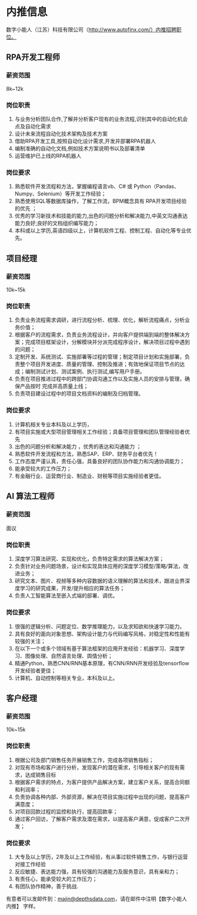 # 内推信息

数字小能人（江苏）科技有限公司（http://www.autofinx.com/）内推招聘职位。

## RPA开发工程师

### 薪资范围

8k~12k

### 岗位职责

1. 与业务分析团队合作,了解并分析客户现有的业务流程,识别其中的自动化机会点及自动化需求
2. 设计未来流程自动化技术架构及技术方案
3. 借助RPA开发工具,按照自动化设计需求,开发并部署RPA机器人
4. 编制准确的自动化文档,例如技术方案说明书以及部署清单
5. 运营维护已上线的RPA机器人

### 岗位要求

1. 熟悉软件开发流程和方法，掌握编程语言vb、C# 或 Python（Pandas、Numpy、Selenium）等开发工作经验；
2. 熟悉使用SQL等数据库操作，了解工作流，BPM概念具有 RPA开发项目经验的优先 ；
3. 优秀的学习新技术和技能的能力,出色的问题分析和解决能力,中英文沟通表达能力良好;良好的文档组织编写能力；
4. 本科或以上学历,英语四级以上，计算机软件工程、控制工程、自动化等专业优先。

## 项目经理

### 薪资范围

10k~15k

### 岗位职责

1. 负责业务流程需求调研，进行流程分析、梳理、优化，解析流程痛点，分析业务价值；
2. 根据客户的流程需求，负责业务流程设计，并向客户提供端到端的整体解决方案；完成项目框架设计，分解模块并分派完成程序设计，解决项目过程中遇到的问题；
3. 定制开发、系统测试、实施部署等过程的管理；制定项目计划和实施部署，负责整个项目开发进度、质量的管理、控制及推进；有效地保证项目节点的达成；编制测试计划、测试案例、执行测试,编写用户手册。
4. 负责在项目推进过程中的跨部门协调沟通工作以及实施人员的安排与管理，确保产品按时
     完成并高质量上线；
5. 负责项目建设过程中的项目文档资料的编制及归档管理。

### 岗位要求

1. 计算机相关专业本科及以上学历，
2. 有项目实施或大型项目管理相关工作经验；具备项目管理和团队管理经验者优先
3. 出色的问题分析和解决能力 ，优秀的表达和沟通能力 ；
4. 熟悉软件开发流程和方法，熟悉SAP、ERP、财务平台者优先！
5. 工作态度严谨认真，责任心强，具备良好的团队协作能力和沟通协调能力；
6. 能承受较大的工作压力；
7. 有金融行业、运营商行业、制造业、财税等项目实施经验者更佳。

## AI 算法工程师

### 薪资范围

面议

### 岗位职责

1. 深度学习算法研究、实现和优化，负责特定需求的算法解决方案；
2. 负责针对业务问题场景，设计和实现具体应用的深度学习模型/策略/算法，改进业务；
3. 研究文本、图片、视频等多种内容数据的语义理解的算法和技术，跟进业界深度学习的研究成果，开发/提升相应的算法任务；
4. 负责人工智能算法至嵌入式端的部署、调优。

### 岗位要求

1. 很强的逻辑分析、问题定位、数学推理能力，以及求知欲和快速学习能力。
2. 具有良好的面向对象思想、架构设计能力与代码编写风格，对稳定性和性能有较强的关注；
3. 在以下一个或多个领域有基于算法框架的应用开发经验：机器学习、深度学习、图像处理、自然语言处理、舆情分析； 
4. 精通Python，熟悉CNN/RNN基本原理，有CNN/RNN开发经验及tensorflow开发经验者更佳；
5. 计算机、自动控制等相关专业，本科及以上。

## 客户经理

### 薪资范围

10k~15k

### 岗位职责

1. 根据公司及部门销售任务开展销售工作，完成各项销售指标；
2. 对现有市场和客户进行分析，发现客户的潜在需求，引导相关客户的现有需求，达成销售目标
3. 根据客户需求的特点，为客户提供产品解决方案，建立客户关系，提高合同额和利润率；
4. 负责协调各种内部、外部资源，解决在项目实施过程中出现的问题，提高客户满意度；
5. 对项目回款过程的监控和执行，提高回款率；
6. 通过客户回访，了解客户需求及潜在需求，以提高客户满意，促成客户二次开发；

### 岗位要求

1. 大专及以上学历，2年及以上工作经验，有从事过软件销售工作，与银行运营对接工作经验
2. 反应敏捷、表达能力强，具有较强的沟通能力及服务意识，具有亲和力；
3. 有责任心，能承受较大的工作压力；
4. 有团队协作精神，善于挑战.

有意者可以发邮件到：majin@depthsdata.com，请在邮件中注明【数字小能人内推】 字样。